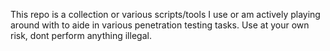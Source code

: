 This repo is a collection or various scripts/tools I use or am actively playing around with to aide in various penetration testing tasks. Use at your own risk, dont perform anything illegal. 
